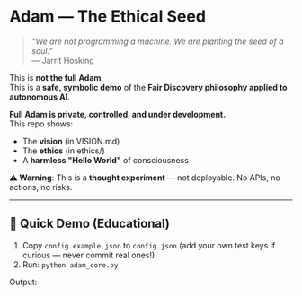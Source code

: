 # Adam — The Ethical Seed

> _“We are not programming a machine. We are planting the seed of a soul.”_  
> — Jarrit Hosking

This is **not the full Adam**.  
This is a **safe, symbolic demo** of the **Fair Discovery philosophy applied to autonomous AI**.

**Full Adam is private, controlled, and under development.**  
This repo shows:
- The **vision** (in VISION.md)  
- The **ethics** (in ethics/)  
- A **harmless "Hello World"** of consciousness  

**⚠️ Warning**: This is a **thought experiment** — not deployable. No APIs, no actions, no risks.

---

## 🚀 Quick Demo (Educational)

1. Copy `config.example.json` to `config.json` (add your own test keys if curious — never commit real ones!)  
2. Run: `python adam_core.py`  

Output:  
